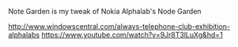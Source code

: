 Note Garden is my tweak of Nokia Alphalab's Node Garden

http://www.windowscentral.com/always-telephone-club-exhibition-alphalabs
https://www.youtube.com/watch?v=9Jr8T3lLuXg&hd=1

